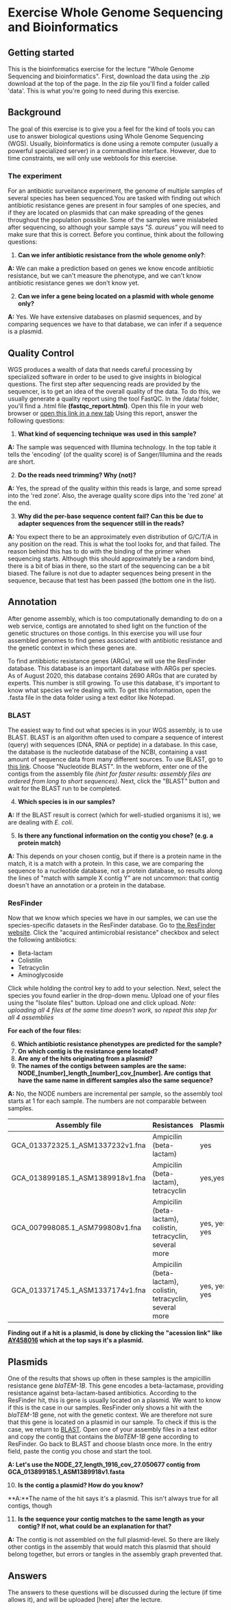 # Exercise Whole Genome Sequencing and Bioinformatics

## Getting started
This is the bioinformatics exercise for the lecture "Whole Genome Sequencing and bioinformatics". First, download the data using the .zip download at the top of the page. In the zip file you'll find a folder called 'data'. This is what you're going to need during this exercise.

## Background
The goal of this exercise is to give you a feel for the kind of tools you can use to answer biological questions using Whole Genome Sequencing (WGS). Usually, bioinformatics is done using a remote computer (usually a powerful specialized server) in a commandline interface. However, due to time constraints, we will only use webtools for this exercise.   
### The experiment
For an antibiotic surveilance experiment, the genome of multiple samples of several species has been sequenced.You are tasked with finding out which antibiotic resistance genes are present in four samples of one species, and if they are located on plasmids that can make spreading of the genes throughout the population possible. Some of the samples were mislabeled after sequencing, so although your sample says *"S. aureus"* you will need to make sure that this is correct. 
Before you continue, think about the following questions:

1. **Can we infer antibiotic resistance from the whole genome only?**:

**A:** We can make a prediction based on genes we know encode antibiotic resistance, but we can't measure the phenotype, and we can't know antibiotic resistance genes we don't know yet.

2. **Can we infer a gene being located on a plasmid with whole genome only?**

**A:** Yes. We have extensive databases on plasmid sequences, and by comparing sequences we have to that database, we can infer if a sequence is a plasmid.  

## Quality Control
WGS produces a wealth of data that needs careful processing by specialized software in order to be used to give insights in biological questions. The first step after sequencing reads are provided by the sequencer, is to get an idea of the overall quality of the data. To do this, we usually generate a quality report using the tool FastQC. In the /data/ folder, you'll find a .html file **(fastqc_report.html)**. Open this file in your web browser or [open this link in a new tab](/data/fastqc_report.html)
Using this report, answer the following questions:

1. **What kind of sequencing technique was used in this sample?**

**A:** The sample was sequenced with Illumina technology. In the top table it tells the 'encoding' (of the quality score) is of Sanger/Illumina and the reads are short.

2. **Do the reads need trimming? Why (not)?**

**A:** Yes, the spread of the quality within this reads is large, and some spread into the 'red zone'. Also, the average quality score dips into the 'red zone' at the end. 

3. **Why did the per-base sequence content fail? Can this be due to adapter sequences from the sequencer still in the reads?**

**A:** You expect there to be an approximately even distribution of G/C/T/A in any position on the read. This is what the tool looks for, and that failed. The reason behind this has to do with the binding of the primer when sequencing starts. Although this should approximately be a random bind, there is a bit of bias in there, so the start of the sequencing can be a bit biased.
The failure is not due to adapter sequences being present in the sequence, because that test has been passed (the bottom one in the list).

## Annotation
After genome assembly, which is too computationally demanding to do on a web service, contigs are annotated to shed light on the function of the genetic structures on those contigs. In this exercise you will use four assembled genomes to find genes associated with antibiotic resistance and the genetic context in which these genes are.

To find antibbiotic resistance genes (ARGs), we will use the ResFinder database. This database is an important database with ARGs per species. As of August 2020, this database contains 2690 ARGs that are curated by experts. This number is still growing. 
To use this database, it's important to know what species we're dealing with. To get this information, open the .fasta file in the data folder using a text editor like Notepad.
### BLAST
The easiest way to find out what species is in your WGS assembly, is to use BLAST. BLAST is an algorithm often used to compare a sequence of interest (query) with sequences (DNA, RNA or peptide) in a database. In this case, the database is the nucleotide database of the NCBI, containing a vast amount of sequence data from many different sources. To use BLAST, go to [this link](https://blast.ncbi.nlm.nih.gov/Blast.cgi). Choose "Nucleotide BLAST". In the webform, enter one of the contigs from the assembly file *(hint for faster results: assembly files are ordered from long to short sequences)*. Next, click the "BLAST" button and wait for the BLAST run to be completed.

4. **Which species is in our samples?**

**A:** If the BLAST result is correct (which for well-studied organisms it is), we are dealing with *E. coli*.

5. **Is there any functional information on the contig you chose? (e.g. a protein match)**

**A:** This depends on your chosen contig, but if there is a protein name in the match, it is a match with a protein. In this case, we are comparing the sequence to a nucleotide database, not a protein database, so results along the lines of "match with sample X contig Y" are not uncommon: that contig doesn't have an annotation or a protein in the database.


### ResFinder
Now that we know which species we have in our samples, we can use the species-specific datasets in the ResFinder database. Go to [the ResFinder website](https://cge.cbs.dtu.dk/services/ResFinder/). Click the "acquired antimicrobial resistance" checkbox and select the following antibiotics: 
- Beta-lactam
- Colistilin
- Tetracyclin
- Aminoglycoside

Click while holding the control key to add to your selection. Next, select the species you found earlier in the drop-down menu. Upload one of your files using the "Isolate files" button. Upload one and click upload. *Note: uploading all 4 files at the same time doesn't work, so repeat this step for all 4 assemblies*

**For each of the four files:**

6. **Which antibiotic resistance phenotypes are predicted for the sample?**
7. **On which contig is the resistance gene located?**
8. **Are any of the hits originating from a plasmid?**
9. **The names of the contigs between samples are the same: NODE_[number]\_length\_[number]\_cov\_[number]. Are contigs that have the same name in different samples also the same sequence?**

**A:** No, the NODE numbers are incremental per sample, so the assembly tool starts at 1 for each sample. The numbers are not comparable between samples.

| Assembly file | Resistances | Plasmid? |
|---|---|---|
| GCA_013372325.1_ASM1337232v1.fna | Ampicilin (beta-lactam) | yes |
| GCA_013899185.1_ASM1389918v1.fna | Ampicilin (beta-lactam), tetracyclin| yes,yes |
| GCA_007998085.1_ASM799808v1.fna | Ampicilin (beta-lactam), colistin, tetracyclin, several more | yes, yes, yes|
| GCA_013371745.1_ASM1337174v1.fna | Ampicilin (beta-lactam), colistin, tetracyclin, several more | yes, yes, yes|

**Finding out if a hit is a plasmid, is done by clicking the "acession link" like [AY458016](https://www.ncbi.nlm.nih.gov/nuccore/AY458016) which at the top says it's a plasmid.**

## Plasmids
One of the results that shows up often in these samples is the ampicillin resistance gene *blaTEM-1B*. This gene encodes a beta-lactamase, providing resistance against beta-lactam-based antibiotics. According to the ResFinder hit, this is gene is usually located on a plasmid. We want to know if this is the case in our samples. ResFinder only shows a hit with the *blaTEM-1B* gene, not with the genetic context. We are therefore not sure that this gene is located on a plasmid in our sample. To check if this is the case, we return to [BLAST](blast.ncbi.nlm.nih.gov/Blast.cgi). Open one of your assembly files in a text editor and copy the contig that contains the *blaTEM-1B* gene according to ResFinder. Go back to BLAST and choose blastn once more. In the entry field, paste the contig you chose and start the tool. 

**A: Let's use the NODE_27_length_1916_cov_27.050677 contig from GCA_013899185.1_ASM1389918v1.fasta**

10. **Is the contig a plasmid? How do you know?**

**A:**The name of the hit says it's a plasmid. This isn't always true for all contigs, though

11. **Is the sequence your contig matches to the same length as your contig? If not, what could be an explanation for that?**

**A:** The contig is not assembled on the full plasmid-level. So there are likely other contigs in the assembly that would match this plasmid that should belong together, but errors or tangles in the assembly graph prevented that.

## Answers
The answers to these questions will be discussed during the lecture (if time allows it), and will be uploaded [here] after the lecture.
